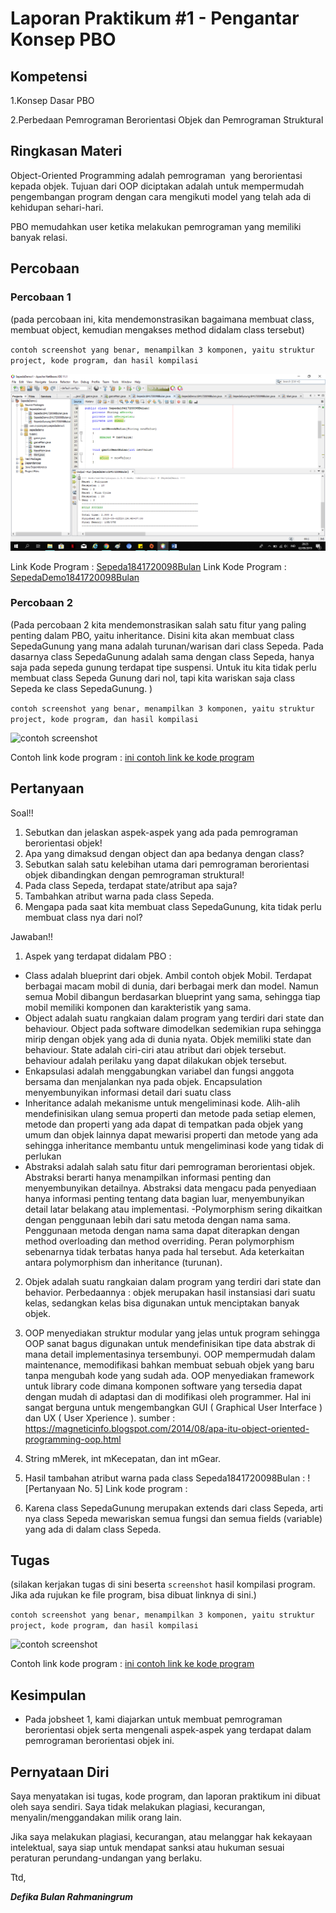 # Laporan Praktikum #1 - Pengantar Konsep PBO

## Kompetensi

1.Konsep Dasar PBO

2.Perbedaan Pemrograman Berorientasi Objek dan Pemrograman Struktural

## Ringkasan Materi

Object-Oriented Programming adalah pemrograman  yang berorientasi kepada objek. Tujuan dari OOP diciptakan adalah untuk mempermudah pengembangan program dengan cara mengikuti model yang telah ada di kehidupan sehari-hari.

PBO memudahkan user ketika melakukan pemrograman yang memiliki banyak relasi.

## Percobaan

### Percobaan 1

(pada percobaan ini, kita mendemonstrasikan bagaimana membuat class, membuat object, kemudian mengakses method didalam class tersebut)

`contoh screenshot yang benar, menampilkan 3 komponen, yaitu struktur project, kode program, dan hasil kompilasi`

![Percobaan 1](img/percobaan1.1.PNG)

Link Kode Program : [Sepeda1841720098Bulan](../../src/1_Pengantar_Konsep_PBO/Sepeda1841720098Bulan.java)
Link Kode Program : [SepedaDemo1841720098Bulan](../../src/1_Pengantar_Konsep_PBO/SepedaDemo1841720098Bulan.java)

### Percobaan 2

(Pada percobaan 2 kita mendemonstrasikan salah satu fitur yang paling penting dalam PBO, yaitu inheritance. Disini kita akan membuat class SepedaGunung yang mana adalah turunan/warisan dari class Sepeda. Pada dasarnya class SepedaGunung adalah sama dengan class Sepeda, hanya saja pada sepeda gunung terdapat tipe suspensi. Untuk itu kita tidak perlu membuat class Sepeda Gunung dari nol, tapi kita wariskan saja class Sepeda ke class SepedaGunung. )

`contoh screenshot yang benar, menampilkan 3 komponen, yaitu struktur project, kode program, dan hasil kompilasi`

![contoh screenshot](img/contoh-schot1.PNG)

Contoh link kode program : [ini contoh link ke kode program](../../src/1_Pengantar_Konsep_PBO/Contoh12345Habibie.java)

## Pertanyaan

Soal!!
1. Sebutkan dan jelaskan aspek-aspek yang ada pada pemrograman berorientasi objek!
2. Apa yang dimaksud dengan object dan apa bedanya dengan class?
3. Sebutkan salah satu kelebihan utama dari pemrograman berorientasi objek dibandingkan dengan pemrograman struktural!
4. Pada class Sepeda, terdapat state/atribut apa saja?
5. Tambahkan atribut warna pada class Sepeda.
6. Mengapa pada saat kita membuat class SepedaGunung, kita tidak perlu membuat class nya dari nol?

Jawaban!!
1. Aspek yang terdapat didalam PBO : 
 - Class adalah blueprint dari objek. Ambil contoh objek Mobil. Terdapat berbagai macam mobil di dunia, dari berbagai merk dan model.      Namun semua Mobil dibangun berdasarkan blueprint yang sama, sehingga tiap mobil memiliki komponen dan karakteristik yang sama.      
 - Object adalah suatu rangkaian dalam program yang terdiri dari state dan behaviour. Object pada software dimodelkan sedemikian rupa      sehingga mirip dengan objek yang ada di dunia nyata. Objek memiliki state dan behaviour. State adalah ciri-ciri atau atribut dari        objek tersebut. behaviour adalah perilaku yang dapat dilakukan objek tersebut. 
 - Enkapsulasi adalah menggabungkan variabel dan fungsi anggota bersama dan menjalankan nya pada objek. Encapsulation menyembunyikan        informasi detail dari suatu class
 - Inheritance adalah mekanisme untuk mengeliminasi kode. Alih-alih mendefinisikan ulang semua properti dan metode pada setiap elemen,      metode dan properti yang ada dapat di tempatkan pada objek yang umum dan objek lainnya dapat mewarisi properti dan metode yang ada      sehingga inheritance membantu untuk mengeliminasi kode yang tidak di perlukan
 - Abstraksi adalah salah satu fitur dari pemrograman berorientasi objek. Abstraksi berarti hanya menampilkan informasi penting dan        menyembunyikan detailnya. Abstraksi data mengacu pada penyediaan hanya informasi penting tentang data bagian luar, menyembunyikan        detail latar belakang atau implementasi.
 -Polymorphism sering dikaitkan dengan penggunaan lebih dari satu metoda dengan nama sama. Penggunaan metoda dengan nama sama dapat       diterapkan dengan method overloading dan method overriding. Peran polymorphism sebenarnya tidak terbatas hanya pada hal tersebut. Ada   keterkaitan antara polymorphism dan inheritance (turunan).
 
2. Objek adalah suatu rangkaian dalam program yang terdiri dari state dan behavior. 
   Perbedaannya : objek merupakan hasil instansiasi dari suatu kelas, sedangkan kelas bisa digunakan untuk menciptakan banyak objek. 

3. OOP menyediakan struktur modular yang jelas untuk program sehingga OOP sanat bagus digunakan untuk mendefinisikan tipe data abstrak      di mana detail implementasinya tersembunyi.
   OOP mempermudah dalam maintenance, memodifikasi bahkan membuat sebuah objek yang baru tanpa mengubah kode yang sudah ada.
   OOP menyediakan framework untuk library code dimana komponen software yang tersedia dapat dengan mudah di adaptasi dan di modifikasi    oleh programmer. Hal ini sangat berguna untuk mengembangkan GUI ( Graphical User Interface ) dan UX ( User Xperience ).
   sumber : https://magneticinfo.blogspot.com/2014/08/apa-itu-object-oriented-programming-oop.html
   
4. String mMerek, int mKecepatan, dan int mGear.

5. Hasil tambahan atribut warna pada class Sepeda1841720098Bulan :
![Pertanyaan No. 5]
Link kode program : 

6. Karena class SepedaGunung merupakan extends dari class Sepeda, arti nya class Sepeda mewariskan semua fungsi dan semua fields            (variable) yang ada di dalam class Sepeda.








## Tugas

(silakan kerjakan tugas di sini beserta `screenshot` hasil kompilasi program. Jika ada rujukan ke file program, bisa dibuat linknya di sini.)

`contoh screenshot yang benar, menampilkan 3 komponen, yaitu struktur project, kode program, dan hasil kompilasi`

![contoh screenshot](img/contoh-schot1.PNG)

Contoh link kode program : [ini contoh link ke kode program](../../src/1_Pengantar_Konsep_PBO/Contoh12345Habibie.java)

## Kesimpulan

- Pada jobsheet 1, kami diajarkan untuk membuat pemrograman berorientasi objek serta mengenali aspek-aspek yang terdapat dalam pemrograman berorientasi objek ini.  

## Pernyataan Diri

Saya menyatakan isi tugas, kode program, dan laporan praktikum ini dibuat oleh saya sendiri. Saya tidak melakukan plagiasi, kecurangan, menyalin/menggandakan milik orang lain.

Jika saya melakukan plagiasi, kecurangan, atau melanggar hak kekayaan intelektual, saya siap untuk mendapat sanksi atau hukuman sesuai peraturan perundang-undangan yang berlaku.

Ttd,

***Defika Bulan Rahmaningrum***
